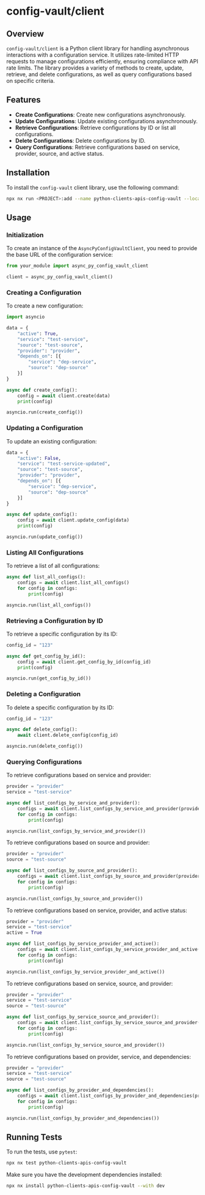 # config-vault/client

## Overview

`config-vault/client` is a Python client library for handling asynchronous interactions with a configuration service. It utilizes rate-limited HTTP requests to manage configurations efficiently, ensuring compliance with API rate limits. The library provides a variety of methods to create, update, retrieve, and delete configurations, as well as query configurations based on specific criteria.

## Features

- **Create Configurations**: Create new configurations asynchronously.
- **Update Configurations**: Update existing configurations asynchronously.
- **Retrieve Configurations**: Retrieve configurations by ID or list all configurations.
- **Delete Configurations**: Delete configurations by ID.
- **Query Configurations**: Retrieve configurations based on service, provider, source, and active status.

## Installation

To install the `config-vault` client library, use the following command:

```bash
npx nx run <PROJECT>:add --name python-clients-apis-config-vault --local
```

## Usage

### Initialization

To create an instance of the `AsyncPyConfigVaultClient`, you need to provide the base URL of the configuration service:

```python
from your_module import async_py_config_vault_client

client = async_py_config_vault_client()
```

### Creating a Configuration

To create a new configuration:

```python
import asyncio

data = {
    "active": True,
    "service": "test-service",
    "source": "test-source",
    "provider": "provider",
    "depends_on": [{
        "service": "dep-service",
        "source": "dep-source"
    }]
}

async def create_config():
    config = await client.create(data)
    print(config)

asyncio.run(create_config())
```

### Updating a Configuration

To update an existing configuration:

```python
data = {
    "active": False,
    "service": "test-service-updated",
    "source": "test-source",
    "provider": "provider",
    "depends_on": [{
        "service": "dep-service",
        "source": "dep-source"
    }]
}

async def update_config():
    config = await client.update_config(data)
    print(config)

asyncio.run(update_config())
```

### Listing All Configurations

To retrieve a list of all configurations:

```python
async def list_all_configs():
    configs = await client.list_all_configs()
    for config in configs:
        print(config)

asyncio.run(list_all_configs())
```

### Retrieving a Configuration by ID

To retrieve a specific configuration by its ID:

```python
config_id = "123"

async def get_config_by_id():
    config = await client.get_config_by_id(config_id)
    print(config)

asyncio.run(get_config_by_id())
```

### Deleting a Configuration

To delete a specific configuration by its ID:

```python
config_id = "123"

async def delete_config():
    await client.delete_config(config_id)

asyncio.run(delete_config())
```

### Querying Configurations

To retrieve configurations based on service and provider:

```python
provider = "provider"
service = "test-service"

async def list_configs_by_service_and_provider():
    configs = await client.list_configs_by_service_and_provider(provider, service)
    for config in configs:
        print(config)

asyncio.run(list_configs_by_service_and_provider())
```

To retrieve configurations based on source and provider:

```python
provider = "provider"
source = "test-source"

async def list_configs_by_source_and_provider():
    configs = await client.list_configs_by_source_and_provider(provider, source)
    for config in configs:
        print(config)

asyncio.run(list_configs_by_source_and_provider())
```

To retrieve configurations based on service, provider, and active status:

```python
provider = "provider"
service = "test-service"
active = True

async def list_configs_by_service_provider_and_active():
    configs = await client.list_configs_by_service_provider_and_active(provider, service, active)
    for config in configs:
        print(config)

asyncio.run(list_configs_by_service_provider_and_active())
```

To retrieve configurations based on service, source, and provider:

```python
provider = "provider"
service = "test-service"
source = "test-source"

async def list_configs_by_service_source_and_provider():
    configs = await client.list_configs_by_service_source_and_provider(provider, service, source)
    for config in configs:
        print(config)

asyncio.run(list_configs_by_service_source_and_provider())
```

To retrieve configurations based on provider, service, and dependencies:

```python
provider = "provider"
service = "test-service"
source = "test-source"

async def list_configs_by_provider_and_dependencies():
    configs = await client.list_configs_by_provider_and_dependencies(provider, service, source)
    for config in configs:
        print(config)

asyncio.run(list_configs_by_provider_and_dependencies())
```

## Running Tests

To run the tests, use `pytest`:

```sh
npx nx test python-clients-apis-config-vault
```

Make sure you have the development dependencies installed:

```sh
npx nx install python-clients-apis-config-vault --with dev
```